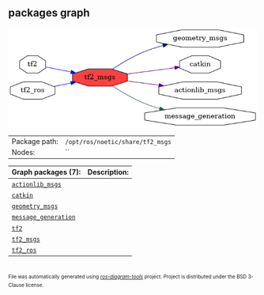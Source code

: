<!--
File was automatically generated using 'ros-diagram-tools' project.
Project is distributed under the BSD 3-Clause license.
-->

## packages graph

[![tf2_msgs](tf2_msgs.png "tf2_msgs")](tf2_msgs.png)

|     |     |
| --- | --- |
| Package path: | `/opt/ros/noetic/share/tf2_msgs` |
| Nodes: | `` |


| Graph packages (7): | Description: |
| ------------------- | ------------ |
| [`actionlib_msgs`](actionlib_msgs.md) |  |
| [`catkin`](catkin.md) |  |
| [`geometry_msgs`](geometry_msgs.md) |  |
| [`message_generation`](message_generation.md) |  |
| [`tf2`](tf2.md) |  |
| [`tf2_msgs`](tf2_msgs.md) |  |
| [`tf2_ros`](tf2_ros.md) |  |


</br>
<font size="1">
File was automatically generated using <a href="https://github.com/anetczuk/ros-diagram-tools"><i>ros-diagram-tools</i></a> project.
Project is distributed under the BSD 3-Clause license.
</font>
